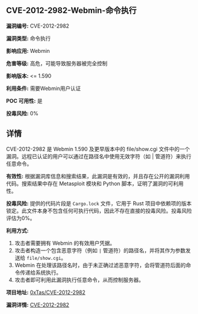 ## CVE-2012-2982-Webmin-命令执行

**漏洞编号:** CVE-2012-2982

**漏洞类型:** 命令执行

**影响应用:** Webmin

**危害等级:** 高危，可能导致服务器被完全控制

**影响版本:** <= 1.590

**利用条件:** 需要Webmin用户认证

**POC 可用性:** 是

**投毒风险:** 0%

## 详情

CVE-2012-2982 是 Webmin 1.590 及更早版本中的 file/show.cgi 文件中的一个漏洞。远程已认证的用户可以通过在路径名中使用无效字符（如 | 管道符）来执行任意命令。

**有效性:**
根据漏洞库信息和搜索结果，此漏洞是有效的，并且存在公开的漏洞利用代码。搜索结果中存在 Metasploit 模块和 Python 脚本，证明了漏洞的可利用性。

**投毒风险:**
提供的代码片段是 `Cargo.lock` 文件，它用于 Rust 项目中依赖项的版本锁定。此文件本身不包含任何可执行代码，因此不存在直接的投毒风险。投毒风险评估为0%。

**利用方式:**
1.  攻击者需要拥有 Webmin 的有效用户凭据。
2.  攻击者构造一个包含恶意字符（例如 `|` 管道符）的路径名，并将其作为参数发送给 `file/show.cgi`。
3.  Webmin 在处理该路径名时，由于未正确过滤恶意字符，会将管道符后面的命令传递给系统执行。
4.  攻击者即可利用此漏洞执行任意命令，从而控制服务器。

**项目地址:** [0xTas/CVE-2012-2982](https://github.com/0xTas/CVE-2012-2982)

**漏洞详情:** [CVE-2012-2982](https://nvd.nist.gov/vuln/detail/CVE-2012-2982)